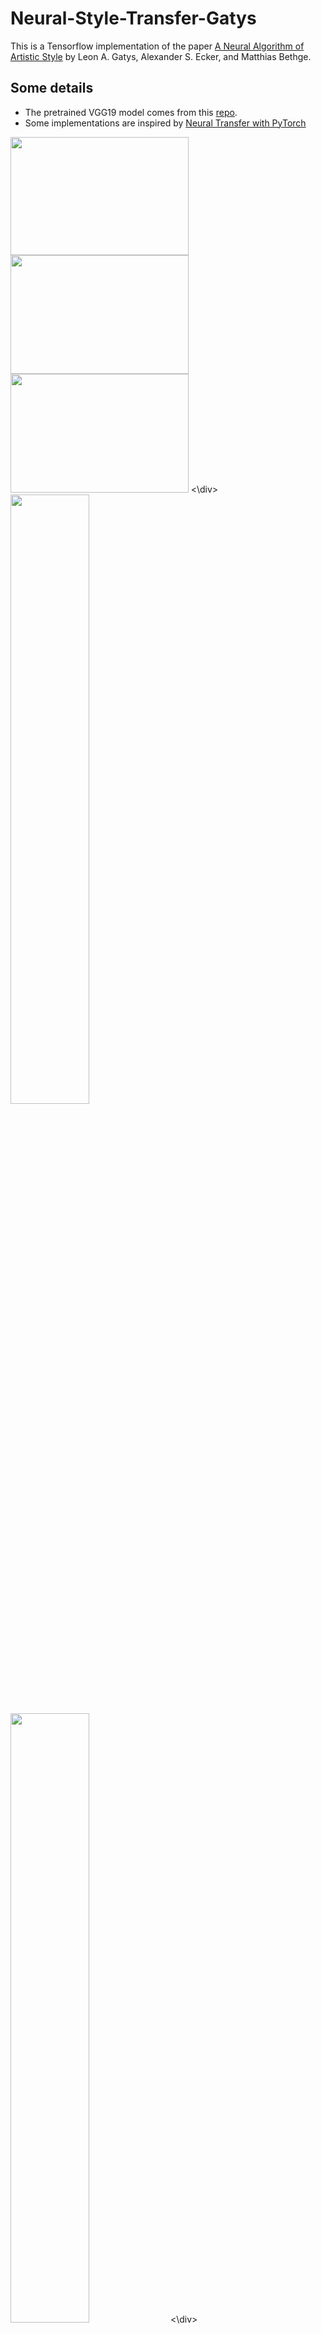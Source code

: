 # Neural-Style-Transfer-Gatys
This is a Tensorflow implementation of the paper [A Neural Algorithm of Artistic Style](https://arxiv.org/pdf/1508.06576.pdf) by Leon A. Gatys, Alexander S. Ecker, and Matthias Bethge. 

## Some details

* The pretrained VGG19 model comes from this [repo](https://github.com/machrisaa/tensorflow-vgg).  
* Some implementations are inspired by [Neural Transfer with PyTorch](https://pytorch.org/tutorials/advanced/neural_style_tutorial.html)  

<div>
<img src="https://github.com/VainF/Neural-Style-Transfer-Gatys/blob/master/content_img.jpg" width="284.8" height="189.6">
<img src="https://github.com/VainF/Neural-Style-Transfer-Gatys/blob/master/out_3000.jpg" width="284.8" height="189.6">
<img src="https://github.com/VainF/Neural-Style-Transfer-Gatys/blob/master/style_img.jpg" width="284.8" height="189.6">
<\div> 
    


<div>
<img src="https://github.com/VainF/Neural-Style-Transfer-Gatys/blob/master/img/zju.jpg" width="50%" height="50%">
<img src="https://github.com/VainF/Neural-Style-Transfer-Gatys/blob/master/img/starry.jpg" width="50%" height="50%">
<\div>
<img src="https://github.com/VainF/Neural-Style-Transfer-Gatys/blob/master/img/zju_5000.png" width="100%" height="100%">

